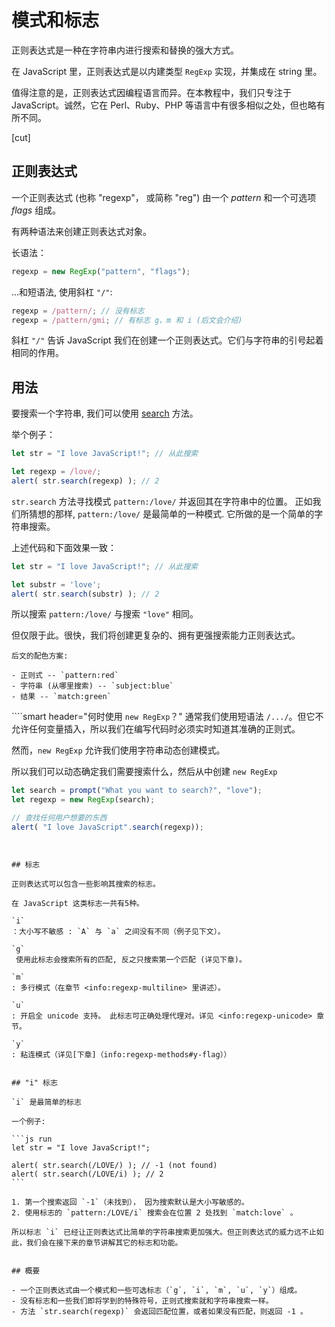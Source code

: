 # 模式和标志

正则表达式是一种在字符串内进行搜索和替换的强大方式。

在 JavaScript 里，正则表达式是以内建类型 `RegExp` 实现，并集成在 string 里。

值得注意的是，正则表达式因编程语言而异。在本教程中，我们只专注于 JavaScript。诚然，它在 Perl、Ruby、PHP 等语言中有很多相似之处，但也略有所不同。

[cut]

## 正则表达式

一个正则表达式 (也称 "regexp"， 或简称 "reg") 由一个 *pattern* 和一个可选项 *flags* 组成。

有两种语法来创建正则表达式对象。

长语法：


```js
regexp = new RegExp("pattern", "flags");
```

...和短语法, 使用斜杠 `"/"`:

```js
regexp = /pattern/; // 没有标志
regexp = /pattern/gmi; // 有标志 g、m 和 i (后文会介绍)
```

斜杠 `"/"` 告诉 JavaScript 我们在创建一个正则表达式。它们与字符串的引号起着相同的作用。

## 用法

要搜索一个字符串, 我们可以使用 [search](mdn:js/String/search) 方法。

举个例子：

```js run
let str = "I love JavaScript!"; // 从此搜索

let regexp = /love/;
alert( str.search(regexp) ); // 2
```

`str.search` 方法寻找模式 `pattern:/love/` 并返回其在字符串中的位置。 正如我们所猜想的那样, `pattern:/love/` 是最简单的一种模式. 它所做的是一个简单的字符串搜索。

上述代码和下面效果一致：

```js run
let str = "I love JavaScript!"; // 从此搜索

let substr = 'love';
alert( str.search(substr) ); // 2
```

所以搜索 `pattern:/love/` 与搜索 `"love"` 相同。

但仅限于此。很快，我们将创建更复杂的、拥有更强搜索能力正则表达式。

```smart header="Colors"
后文的配色方案:

- 正则式 -- `pattern:red`
- 字符串 (从哪里搜索) -- `subject:blue`
- 结果 -- `match:green`
```


````smart header="何时使用 `new RegExp`？"
通常我们使用短语法 `/.../`。但它不允许任何变量插入，所以我们在编写代码时必须实时知道其准确的正则式。

然而，`new RegExp` 允许我们使用字符串动态创建模式。

所以我们可以动态确定我们需要搜索什么，然后从中创建 `new RegExp`

```js run
let search = prompt("What you want to search?", "love");
let regexp = new RegExp(search);

// 查找任何用户想要的东西
alert( "I love JavaScript".search(regexp));
```
````


## 标志

正则表达式可以包含一些影响其搜索的标志。

在 JavaScript 这类标志一共有5种。

`i`
：大小写不敏感 : `A` 与 `a` 之间没有不同（例子见下文）。

`g`
 使用此标志会搜索所有的匹配, 反之只搜索第一个匹配 (详见下章)。

`m`
: 多行模式（在章节 <info:regexp-multiline> 里讲述）。

`u`
: 开启全 unicode 支持。 此标志可正确处理代理对。详见 <info:regexp-unicode> 章节。

`y`
: 粘连模式（详见[下章]（info:regexp-methods#y-flag））


## "i" 标志

`i` 是最简单的标志

一个例子:

```js run
let str = "I love JavaScript!";

alert( str.search(/LOVE/) ); // -1 (not found)
alert( str.search(/LOVE/i) ); // 2
```

1. 第一个搜索返回 `-1`（未找到）， 因为搜索默认是大小写敏感的。
2. 使用标志的 `pattern:/LOVE/i` 搜索会在位置 2 处找到 `match:love` 。

所以标志 `i` 已经让正则表达式比简单的字符串搜索更加强大。但正则表达式的威力远不止如此，我们会在接下来的章节讲解其它的标志和功能。


## 概要

- 一个正则表达式由一个模式和一些可选标志（`g`, `i`, `m`, `u`, `y`）组成。
- 没有标志和一些我们即将学到的特殊符号，正则式搜索就和字符串搜索一样。
- 方法 `str.search(regexp)` 会返回匹配位置，或者如果没有匹配，则返回 -1 。
